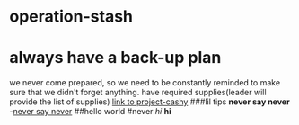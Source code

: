# operation-stash
**always have a back-up plan**
===============================
we never come prepared, so we need to be constantly reminded to make sure that we didn't forget anything.
have required supplies(leader will provide the list of supplies)
 [link to project-cashy](https://github.com/mustache-cash-stash/operation-cashy)
###lil tips
**never say never**
-[never say never](https://github.com/mustache-cash-stash/operation-cashy)
##hello world
#never
*hi*
**hi**
